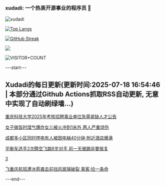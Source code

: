 ### xudadi: 一个热衷开源事业的程序员 👋

![xudadi](https://github-readme-stats-git-masterorgs-github-readme-stats-team.vercel.app/api?username=xudadi)

[![Top Langs](https://github-readme-stats.vercel.app/api/top-langs/?username=xudadi)](https://github.com/anuraghazra/github-readme-stats)

[![GitHub Streak](https://streak-stats.demolab.com?user=xudadi&locale=zh_Hans)](https://git.io/streak-stats)

![](https://raw.githubusercontent.com/xudadi/xudadi/main/assets/github-contribution-grid-snake.svg)

![VISITOR+COUNT](https://komarev.com/ghpvc/?username=xudadi&label=VISITOR+COUNT)


---start---

## Xudadi的每日更新(更新时间:2025-07-18 16:54:46 | 本部分通过Github Actions抓取RSS自动更新, 无意中实现了自动刷绿墙...)

[重庆科技大学2025年考核招聘事业单位急需紧缺人才公告](https://www.gongkaoleida.com/article/2518067)

[女子做饭时煤气爆炸女儿被火冲到1米外 两人严重烧伤](https://m.163.com/news/article/K4OM5I34053469LG.html)

[成都多小区同时停电有人被困电梯40分钟 附近酒店爆满](https://m.163.com/news/article/K4OJ0JCL0514D3UH.html)

[平衡车选手2次腾空飞踹8岁对手 前一天被踢非要报复](https://m.163.com/news/article/K4OFL9UD05561G0D.html)

[3](https://m.163.com/touch/news/sub/domestic)

[飞重庆航班遭冰雹袭击前挡风玻璃破裂 乘客:捡一条命](https://m.163.com/news/article/K4OFIT6405561G0D.html)

---end---
